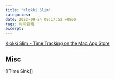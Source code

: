 ```yaml
---
title: "Klokki Slim"
categories: 
date: 2022-09-24 09:17:52 +0800
tags: 时间管理
excerpt: 
---
```



[Klokki Slim - Time Tracking on the Mac App Store](https://apps.apple.com/app/id1459795140)







## Misc

[[Time Sink]]


